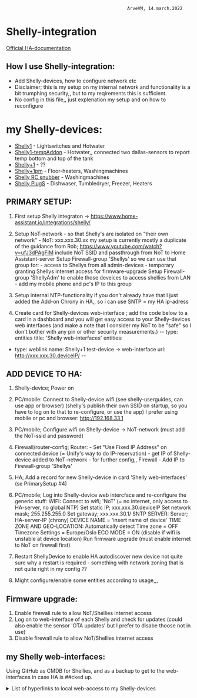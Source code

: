                                                   ArveVM, 14.march.2022
# Shelly-integration
[Official HA-documentation](https://www.home-assistant.io/integrations/shelly/)



## How I use Shelly-integration:  
- Add Shelly-devices, how to configure network etc
- Disclaimer; this is my setup on my internal network and functionality is a bit trumphing security,, but to my reqirements this is sufficient.
- No config in this file,, just explenation my setup and on how to reconfigure

# my Shelly-devices:  
- [Shelly1](https://shelly.cloud/products/shelly-1-smart-home-automation-relay/) - Lightswitches and Hotwater
- [Shelly1-tempAddon](https://shop.shelly.cloud/temperature-sensor-addon-for-shelly-1-1pm-wifi-smart-home-automation) - Hotwater,, connected two dallas-sensors to report temp bottom and top of the tank
- [Shelly+1](https://shelly.cloud/shelly-plus-1/)  -  ??
- [Shelly+1pm](https://shelly.cloud/shelly-plus-1pm/) - Floor-heaters, Washingmachines
- [Shelly RC snubber](https://shop.shelly.cloud/rc-snubber-wifi-smart-home-automation?search=snubber&description=true) - Washingmachines
- [Shelly PlugS](https://shelly.cloud/products/shelly-plug-s-smart-home-automation-device/) - Dishwaser, Tumbledryer, Freezer, Heaters



## PRIMARY SETUP:
1. First setup Shelly integraton  ->  https://www.home-assistant.io/integrations/shelly/

2. Setup NoT-network - so that Shelly's are isolated on "their own network"
       - NoT: xxx.xxx.30.xx
   my setup is currently mostly a duplicate of the guidance from Rob; 
     https://www.youtube.com/watch?v=ufJ3dPAgFiM
   include NoT SSID and passthrough from NoT to Home Assistant-server
   Setup Firewall-group 'Shellys' so we can use that group for: 
            - access to Shellys from all admin-devices
            - temporary granting Shellys internet access for firmware-upgrade
   Setup Firewall-group 'ShellyAdm' to enable those deveices to access shellies from LAN
            - add my mobile phone and pc's IP to this group

3. Setup internal NTP-functionality if you don't already have that
     I just added the Add-on Chrony in HA,, so i can use SNTP = my HA ip-adress

4. Create card for Shelly-devices web-interface ; 
      add the code below to a card in a dashboard and you will get easy 
      access to your Shelly-devices web interfaces
      (and make a note that I consider my NoT to be "safe" so I don't bother 
      with any pin or other security measurements.)
--
type: entities
title: 'Shelly web-interfaces'
entities:
  - type: weblink
    name: Shelly+1 test-device  ->  web-interface
    url: http://xxx.xxx.30.deviceIP/
--



## ADD DEVICE TO HA:
1. Shelly-device; Power on

2. PC/mobile: Connect to Shelly-device wifi 
      (see shelly-userguides, can use app or browser)
      (shelly's publish their own SSID on startup, so you have to log
      on to that to re-configure, or use the app)
      I prefer using mobile or pc and browser: http://192.168.33.1

3. PC/mobile; Configure wifi on Shelly-device -> NoT-network (must add the NoT-ssid and password) 

4. Firewall/router-config; 
     Router:
       - Set "Use Fixed IP Address" on connected device (= Unify's way to do IP-reservation)
       - get IP of Shelly-device added to NoT-network - for further config,,
     Firewall
       - Add IP to Firewall-group 'Shellys'

5. HA; Add a record for new Shelly-device in card 'Shelly web-interfaces'    
     (se PrimarySetup #4)

6. PC/mobile; Log into Shelly-device web intercface and re-configure the generic stuff:
     WIFI:
       Connect to wifi; 'NoT'      (= no internet, only access to HA-server, no global NTP)
       Set static IP; xxx.xxx.30.deviceIP
       Set network mask; 255.255.255.0
       Set gateway;   xxx.xxx.30.1/
     SNTP SERVER:
       Server;        HA-server-IP  (chrony)
     DEVICE NAME = 'insert name of device'
     TIME ZONE AND GEO-LOCATION:
       Automatically detect Time zone = OFF
       Timezone Settings = Europe/Oslo
     ECO MODE = ON     (disable if wifi is unstable at device location)
     Run firmware upgrade (must enable internet to NoT on firewall first)

7. Restart ShellyDevice to enable HA autodiscover new device
     not quite sure why a restart is required - something with network zoning that is not quite right in my config ??

8. Might configure/enable some entities according to usage,,,


## Firmware upgrade:
1. Enable firewall rule to allow NoT/Shellies internet access
2. Log on to web-interface of each Shelly and check for updates
      (could also enable the sensor 'OTA updates' but I prefer to disabe thoose not in use)
3. Disable firewall rule to allow NoT/Shellies internet access


## my Shelly web-interfaces:
Using GitHub as CMDB for Shellies, and as a backup to get to the web-interfaces in case HA is ##cked up.

<details><summary>List of hyperlinks to local web-access to my Shelly-devices</summary>
<p>

  
| Name	|Type  | Description/purpose |
|-------|-------|----------| 
| [Laundry heater puck](http://192.168.30.89/) | Shelly+1pm1 |

</p>
</details>
